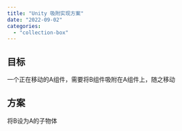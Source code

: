 ```yaml
---
title: "Unity 吸附实现方案"
date: "2022-09-02"
categories: 
  - "collection-box"
---
```


## 目标

一个正在移动的A组件，需要将B组件吸附在A组件上，随之移动

## 方案

将B设为A的子物体
